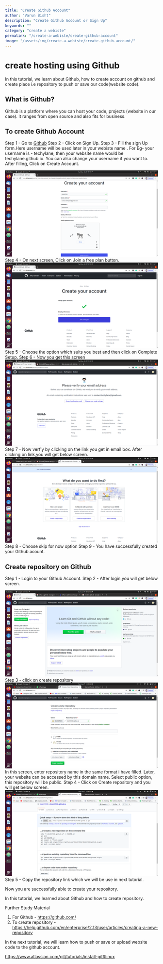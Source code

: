 ```yaml
---
title: "Create Github Account"
author: "Varun Bisht"
description: "Create Github Account or Sign Up"
keywords: ""
category: "create a webiste"
permalink: "/create-a-webiste/create-github-account"
image: "/assets/img/create-a-webiste/create-github-account/"
---
```

# create hosting using Github

In this tutorial, we learn about Github, how to create account on github and create place i.e repository to push or save our code(website code).

## What is Github?
Github is a platform where you can host your code, projects (website in our case).
It ranges from open source and also fits for business.

## To create Github Account

Step 1 - Go to [Github](https://github.com "Github")
Step 2 - Click on Sign Up.
Step 3 - Fill the sign Up form.Here username will be used later in your webiste name .
For Eg-  your username is - techylane, then your website name would be techylane.github.io.
You can also change your username if you want to.
After filling, Click on Create Account.
<div class="imgCont">
  <img alt="Create Account Screen" title="Create Account Screen" src="/assets/img/create-a-website/create-github-account/create-account-screen.png"/>
</div>
Step 4 - On next screen, Click on Join a free plan button.
<div class="imgCont">
  <img alt="Join Free Plan" title="Join Free Plan" src="/assets/img/create-a-website/create-github-account/join-free-plan.png"/>
</div>
Step 5 - Choose the option which suits you best and then click on Complete Setup.
Step 6 - Now you get this screen
<div class="imgCont">
  <img alt="Verify Email Address" title="Verify Email Address" src="/assets/img/create-a-website/create-github-account/verify-email-address.png"/>
</div>
Step 7 - Now verfiy by clicking on the link you get in email box. After clicking on link,you will get below screen.
<div class="imgCont">
  <img alt="GitHub Skip Now" title="GitHub Skip Now" src="/assets/img/create-a-website/create-github-account/github-skip-now.png"/>
</div>
Step 8 - Choose skip for now option
Step 9 - You have successfully created your Github acount.

## Create repository on Github

Step 1 - Login to your Github Account.
Step 2 - After login,you will get below screen.
<div class="imgCont">
  <img alt="GitHub Homepage" title="GitHub Homepage" src="/assets/img/create-a-website/create-github-account/github-homepage.png"/>
</div>
Step 3 - click on create repository
<div class="imgCont">
  <img alt="Create Repository Screen" title="Create Repository Screen" src="/assets/img/create-a-website/create-github-account/create_repository_screen.png"/>
</div>
In this screen, enter repository name in the same format i have filled.
Later, your website can be accessed by this domain name.
Select public option, this repository will be public.
Step 4 - Click on Create repository and you will get below screen.
<div class="imgCont">
  <img alt="Repository Download Screen" title="Repository Download Screen" src="/assets/img/create-a-website/create-github-account/repostiory-download-screen.png"/>
</div>
Step 5 - Copy the repository link which we will be use in next tutorial.

Now you are successfully able to create your repository.

In this tutorial, we learned about Github and how to create repository.

Further Study Material
1. For Github - https://github.com/
2. To create repository - https://help.github.com/en/enterprise/2.13/user/articles/creating-a-new-repository


In the next tutorial, we will learn how to push or save or upload website code  to the github account.

https://www.atlassian.com/git/tutorials/install-git#linux
